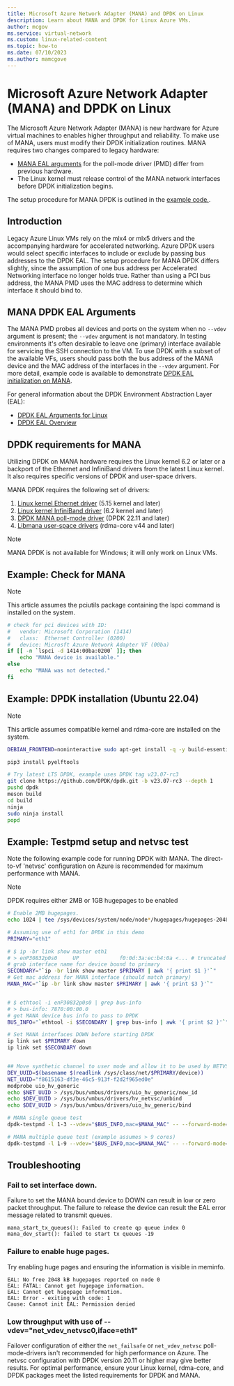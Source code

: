 ```yaml
---
title: Microsoft Azure Network Adapter (MANA) and DPDK on Linux
description: Learn about MANA and DPDK for Linux Azure VMs.
author: mcgov
ms.service: virtual-network
ms.custom: linux-related-content
ms.topic: how-to
ms.date: 07/10/2023
ms.author: mamcgove
---
```


# Microsoft Azure Network Adapter (MANA) and DPDK on Linux

The Microsoft Azure Network Adapter (MANA) is new hardware for Azure virtual machines to enables higher throughput and reliability. 
To make use of MANA, users must modify their DPDK initialization routines. MANA requires two changes compared to legacy hardware:
- [MANA EAL arguments](#mana-dpdk-eal-arguments) for the poll-mode driver (PMD) differ from previous hardware.
- The Linux kernel must release control of the MANA network interfaces before DPDK initialization begins.

The setup procedure for MANA DPDK is outlined in the [example code.](#example-testpmd-setup-and-netvsc-test).

## Introduction

Legacy Azure Linux VMs rely on the mlx4 or mlx5 drivers and the accompanying hardware for accelerated networking. Azure DPDK users would select specific interfaces to include or exclude by passing bus addresses to the DPDK EAL. The setup procedure for MANA DPDK differs slightly, since the assumption of one bus address per Accelerated Networking interface no longer holds true. Rather than using a PCI bus address, the MANA PMD uses the MAC address to determine which interface it should bind to.

## MANA DPDK EAL Arguments
The MANA PMD probes all devices and ports on the system when no `--vdev` argument is present; the `--vdev` argument is not mandatory. In testing environments it's often desirable to leave one (primary) interface available for servicing the SSH connection to the VM. To use DPDK with a subset of the available VFs, users should pass both the bus address of the MANA device and the MAC address of the interfaces in the `--vdev` argument. For more detail, example code is available to demonstrate [DPDK EAL initialization on MANA](#example-testpmd-setup-and-netvsc-test).

For general information about the DPDK Environment Abstraction Layer (EAL):
- [DPDK EAL Arguments for Linux](https://doc.dpdk.org/guides/prog_guide/env_abstraction_layer.html#eal-in-a-linux-userland-execution-environment)
- [DPDK EAL Overview](https://doc.dpdk.org/guides/prog_guide/env_abstraction_layer.html)

## DPDK requirements for MANA

Utilizing DPDK on MANA hardware requires the Linux kernel 6.2 or later or a backport of the Ethernet and InfiniBand drivers from the latest Linux kernel. It also requires specific versions of DPDK and user-space drivers.

MANA DPDK requires the following set of drivers:
1.	[Linux kernel Ethernet driver](https://github.com/torvalds/linux/tree/master/drivers/net/ethernet/microsoft/mana) (5.15 kernel and later)
1.	[Linux kernel InfiniBand driver](https://github.com/torvalds/linux/tree/master/drivers/infiniband/hw/mana) (6.2 kernel and later)
1.	[DPDK MANA poll-mode driver](https://github.com/DPDK/dpdk/tree/main/drivers/net/mana) (DPDK 22.11 and later)
1.	[Libmana user-space drivers](https://github.com/linux-rdma/rdma-core/tree/master/providers/mana) (rdma-core v44 and later)

>[!NOTE]
>MANA DPDK is not available for Windows; it will only work on Linux VMs.

## Example: Check for MANA

>[!NOTE] 
>This article assumes the pciutils package containing the lspci command is installed on the system.

```bash
# check for pci devices with ID:
#   vendor: Microsoft Corporation (1414)
#   class:  Ethernet Controller (0200)
#   device: Microsft Azure Network Adapter VF (00ba)
if [[ -n `lspci -d 1414:00ba:0200` ]]; then
    echo "MANA device is available."
else
    echo "MANA was not detected."
fi

```

## Example: DPDK installation (Ubuntu 22.04)

>[!NOTE] 
>This article assumes compatible kernel and rdma-core are installed on the system.

```bash
DEBIAN_FRONTEND=noninteractive sudo apt-get install -q -y build-essential libudev-dev libnl-3-dev libnl-route-3-dev ninja-build libssl-dev libelf-dev python3-pip meson libnuma-dev

pip3 install pyelftools

# Try latest LTS DPDK, example uses DPDK tag v23.07-rc3
git clone https://github.com/DPDK/dpdk.git -b v23.07-rc3 --depth 1
pushd dpdk
meson build
cd build
ninja
sudo ninja install
popd
```

## Example: Testpmd setup and netvsc test

Note the following example code for running DPDK with MANA. The direct-to-vf 'netvsc' configuration on Azure is recommended for maximum performance with MANA.

>[!NOTE]
>DPDK requires either 2MB or 1GB hugepages to be enabled

```bash
# Enable 2MB hugepages.
echo 1024 | tee /sys/devices/system/node/node*/hugepages/hugepages-2048kB/nr_hugepages

# Assuming use of eth1 for DPDK in this demo
PRIMARY="eth1"

# $ ip -br link show master eth1 
# > enP30832p0s0     UP             f0:0d:3a:ec:b4:0a <... # truncated
# grab interface name for device bound to primary
SECONDARY="`ip -br link show master $PRIMARY | awk '{ print $1 }'`"
# Get mac address for MANA interface (should match primary)
MANA_MAC="`ip -br link show master $PRIMARY | awk '{ print $3 }'`"


# $ ethtool -i enP30832p0s0 | grep bus-info
# > bus-info: 7870:00:00.0
# get MANA device bus info to pass to DPDK
BUS_INFO="`ethtool -i $SECONDARY | grep bus-info | awk '{ print $2 }'`"

# Set MANA interfaces DOWN before starting DPDK
ip link set $PRIMARY down
ip link set $SECONDARY down


## Move synthetic channel to user mode and allow it to be used by NETVSC PMD in DPDK
DEV_UUID=$(basename $(readlink /sys/class/net/$PRIMARY/device))
NET_UUID="f8615163-df3e-46c5-913f-f2d2f965ed0e"
modprobe uio_hv_generic
echo $NET_UUID > /sys/bus/vmbus/drivers/uio_hv_generic/new_id
echo $DEV_UUID > /sys/bus/vmbus/drivers/hv_netvsc/unbind
echo $DEV_UUID > /sys/bus/vmbus/drivers/uio_hv_generic/bind

# MANA single queue test
dpdk-testpmd -l 1-3 --vdev="$BUS_INFO,mac=$MANA_MAC" -- --forward-mode=txonly --auto-start --txd=128 --rxd=128 --stats 2

# MANA multiple queue test (example assumes > 9 cores)
dpdk-testpmd -l 1-9 --vdev="$BUS_INFO,mac=$MANA_MAC" -- --forward-mode=txonly --auto-start --nb-cores=8  --txd=128 --rxd=128 --txq=8 --rxq=8 --stats 2

```

## Troubleshooting

### Fail to set interface down.
Failure to set the MANA bound device to DOWN can result in low or zero packet throughput. 
The failure to release the device can result the EAL error message related to transmit queues.
```
mana_start_tx_queues(): Failed to create qp queue index 0
mana_dev_start(): failed to start tx queues -19
```

### Failure to enable huge pages.

Try enabling huge pages and ensuring the information is visible in meminfo.
```
EAL: No free 2048 kB hugepages reported on node 0
EAL: FATAL: Cannot get hugepage information.
EAL: Cannot get hugepage information.
EAL: Error - exiting with code: 1
Cause: Cannot init EAL: Permission denied
```

### Low throughput with use of --vdev="net_vdev_netvsc0,iface=eth1"

Failover configuration of either the `net_failsafe` or `net_vdev_netvsc` poll-mode-drivers isn't recommended for high performance on Azure. The netvsc configuration with DPDK version 20.11 or higher may give better results. For optimal performance, ensure your Linux kernel, rdma-core, and DPDK packages meet the listed requirements for DPDK and MANA.
